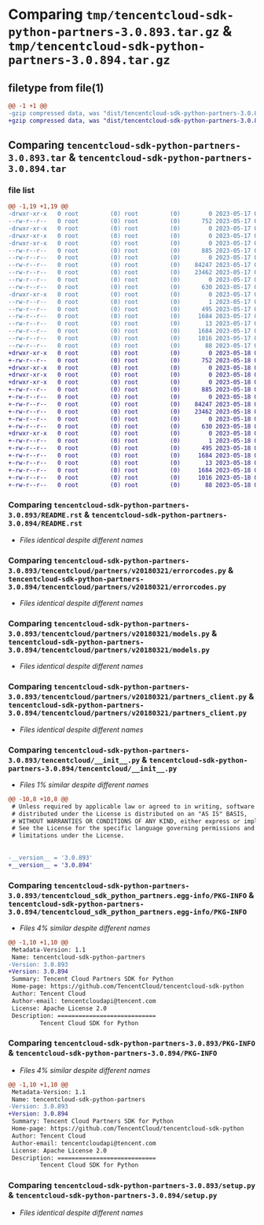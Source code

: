 # Comparing `tmp/tencentcloud-sdk-python-partners-3.0.893.tar.gz` & `tmp/tencentcloud-sdk-python-partners-3.0.894.tar.gz`

## filetype from file(1)

```diff
@@ -1 +1 @@
-gzip compressed data, was "dist/tencentcloud-sdk-python-partners-3.0.893.tar", last modified: Wed May 17 03:37:16 2023, max compression
+gzip compressed data, was "dist/tencentcloud-sdk-python-partners-3.0.894.tar", last modified: Thu May 18 00:33:22 2023, max compression
```

## Comparing `tencentcloud-sdk-python-partners-3.0.893.tar` & `tencentcloud-sdk-python-partners-3.0.894.tar`

### file list

```diff
@@ -1,19 +1,19 @@
-drwxr-xr-x   0 root         (0) root         (0)        0 2023-05-17 03:37:16.000000 tencentcloud-sdk-python-partners-3.0.893/
--rw-r--r--   0 root         (0) root         (0)      752 2023-05-17 03:37:16.000000 tencentcloud-sdk-python-partners-3.0.893/README.rst
-drwxr-xr-x   0 root         (0) root         (0)        0 2023-05-17 03:37:16.000000 tencentcloud-sdk-python-partners-3.0.893/tencentcloud/
-drwxr-xr-x   0 root         (0) root         (0)        0 2023-05-17 03:37:16.000000 tencentcloud-sdk-python-partners-3.0.893/tencentcloud/partners/
-drwxr-xr-x   0 root         (0) root         (0)        0 2023-05-17 03:37:16.000000 tencentcloud-sdk-python-partners-3.0.893/tencentcloud/partners/v20180321/
--rw-r--r--   0 root         (0) root         (0)      885 2023-05-17 03:37:16.000000 tencentcloud-sdk-python-partners-3.0.893/tencentcloud/partners/v20180321/errorcodes.py
--rw-r--r--   0 root         (0) root         (0)        0 2023-05-17 03:37:16.000000 tencentcloud-sdk-python-partners-3.0.893/tencentcloud/partners/v20180321/__init__.py
--rw-r--r--   0 root         (0) root         (0)    84247 2023-05-17 03:37:16.000000 tencentcloud-sdk-python-partners-3.0.893/tencentcloud/partners/v20180321/models.py
--rw-r--r--   0 root         (0) root         (0)    23462 2023-05-17 03:37:16.000000 tencentcloud-sdk-python-partners-3.0.893/tencentcloud/partners/v20180321/partners_client.py
--rw-r--r--   0 root         (0) root         (0)        0 2023-05-17 03:37:16.000000 tencentcloud-sdk-python-partners-3.0.893/tencentcloud/partners/__init__.py
--rw-r--r--   0 root         (0) root         (0)      630 2023-05-17 03:37:16.000000 tencentcloud-sdk-python-partners-3.0.893/tencentcloud/__init__.py
-drwxr-xr-x   0 root         (0) root         (0)        0 2023-05-17 03:37:16.000000 tencentcloud-sdk-python-partners-3.0.893/tencentcloud_sdk_python_partners.egg-info/
--rw-r--r--   0 root         (0) root         (0)        1 2023-05-17 03:37:16.000000 tencentcloud-sdk-python-partners-3.0.893/tencentcloud_sdk_python_partners.egg-info/dependency_links.txt
--rw-r--r--   0 root         (0) root         (0)      495 2023-05-17 03:37:16.000000 tencentcloud-sdk-python-partners-3.0.893/tencentcloud_sdk_python_partners.egg-info/SOURCES.txt
--rw-r--r--   0 root         (0) root         (0)     1684 2023-05-17 03:37:16.000000 tencentcloud-sdk-python-partners-3.0.893/tencentcloud_sdk_python_partners.egg-info/PKG-INFO
--rw-r--r--   0 root         (0) root         (0)       13 2023-05-17 03:37:16.000000 tencentcloud-sdk-python-partners-3.0.893/tencentcloud_sdk_python_partners.egg-info/top_level.txt
--rw-r--r--   0 root         (0) root         (0)     1684 2023-05-17 03:37:16.000000 tencentcloud-sdk-python-partners-3.0.893/PKG-INFO
--rw-r--r--   0 root         (0) root         (0)     1016 2023-05-17 03:37:16.000000 tencentcloud-sdk-python-partners-3.0.893/setup.py
--rw-r--r--   0 root         (0) root         (0)       88 2023-05-17 03:37:16.000000 tencentcloud-sdk-python-partners-3.0.893/setup.cfg
+drwxr-xr-x   0 root         (0) root         (0)        0 2023-05-18 00:33:22.000000 tencentcloud-sdk-python-partners-3.0.894/
+-rw-r--r--   0 root         (0) root         (0)      752 2023-05-18 00:33:21.000000 tencentcloud-sdk-python-partners-3.0.894/README.rst
+drwxr-xr-x   0 root         (0) root         (0)        0 2023-05-18 00:33:22.000000 tencentcloud-sdk-python-partners-3.0.894/tencentcloud/
+drwxr-xr-x   0 root         (0) root         (0)        0 2023-05-18 00:33:22.000000 tencentcloud-sdk-python-partners-3.0.894/tencentcloud/partners/
+drwxr-xr-x   0 root         (0) root         (0)        0 2023-05-18 00:33:22.000000 tencentcloud-sdk-python-partners-3.0.894/tencentcloud/partners/v20180321/
+-rw-r--r--   0 root         (0) root         (0)      885 2023-05-18 00:33:21.000000 tencentcloud-sdk-python-partners-3.0.894/tencentcloud/partners/v20180321/errorcodes.py
+-rw-r--r--   0 root         (0) root         (0)        0 2023-05-18 00:33:21.000000 tencentcloud-sdk-python-partners-3.0.894/tencentcloud/partners/v20180321/__init__.py
+-rw-r--r--   0 root         (0) root         (0)    84247 2023-05-18 00:33:21.000000 tencentcloud-sdk-python-partners-3.0.894/tencentcloud/partners/v20180321/models.py
+-rw-r--r--   0 root         (0) root         (0)    23462 2023-05-18 00:33:21.000000 tencentcloud-sdk-python-partners-3.0.894/tencentcloud/partners/v20180321/partners_client.py
+-rw-r--r--   0 root         (0) root         (0)        0 2023-05-18 00:33:21.000000 tencentcloud-sdk-python-partners-3.0.894/tencentcloud/partners/__init__.py
+-rw-r--r--   0 root         (0) root         (0)      630 2023-05-18 00:33:21.000000 tencentcloud-sdk-python-partners-3.0.894/tencentcloud/__init__.py
+drwxr-xr-x   0 root         (0) root         (0)        0 2023-05-18 00:33:22.000000 tencentcloud-sdk-python-partners-3.0.894/tencentcloud_sdk_python_partners.egg-info/
+-rw-r--r--   0 root         (0) root         (0)        1 2023-05-18 00:33:22.000000 tencentcloud-sdk-python-partners-3.0.894/tencentcloud_sdk_python_partners.egg-info/dependency_links.txt
+-rw-r--r--   0 root         (0) root         (0)      495 2023-05-18 00:33:22.000000 tencentcloud-sdk-python-partners-3.0.894/tencentcloud_sdk_python_partners.egg-info/SOURCES.txt
+-rw-r--r--   0 root         (0) root         (0)     1684 2023-05-18 00:33:22.000000 tencentcloud-sdk-python-partners-3.0.894/tencentcloud_sdk_python_partners.egg-info/PKG-INFO
+-rw-r--r--   0 root         (0) root         (0)       13 2023-05-18 00:33:22.000000 tencentcloud-sdk-python-partners-3.0.894/tencentcloud_sdk_python_partners.egg-info/top_level.txt
+-rw-r--r--   0 root         (0) root         (0)     1684 2023-05-18 00:33:22.000000 tencentcloud-sdk-python-partners-3.0.894/PKG-INFO
+-rw-r--r--   0 root         (0) root         (0)     1016 2023-05-18 00:33:21.000000 tencentcloud-sdk-python-partners-3.0.894/setup.py
+-rw-r--r--   0 root         (0) root         (0)       88 2023-05-18 00:33:22.000000 tencentcloud-sdk-python-partners-3.0.894/setup.cfg
```

### Comparing `tencentcloud-sdk-python-partners-3.0.893/README.rst` & `tencentcloud-sdk-python-partners-3.0.894/README.rst`

 * *Files identical despite different names*

### Comparing `tencentcloud-sdk-python-partners-3.0.893/tencentcloud/partners/v20180321/errorcodes.py` & `tencentcloud-sdk-python-partners-3.0.894/tencentcloud/partners/v20180321/errorcodes.py`

 * *Files identical despite different names*

### Comparing `tencentcloud-sdk-python-partners-3.0.893/tencentcloud/partners/v20180321/models.py` & `tencentcloud-sdk-python-partners-3.0.894/tencentcloud/partners/v20180321/models.py`

 * *Files identical despite different names*

### Comparing `tencentcloud-sdk-python-partners-3.0.893/tencentcloud/partners/v20180321/partners_client.py` & `tencentcloud-sdk-python-partners-3.0.894/tencentcloud/partners/v20180321/partners_client.py`

 * *Files identical despite different names*

### Comparing `tencentcloud-sdk-python-partners-3.0.893/tencentcloud/__init__.py` & `tencentcloud-sdk-python-partners-3.0.894/tencentcloud/__init__.py`

 * *Files 1% similar despite different names*

```diff
@@ -10,8 +10,8 @@
 # Unless required by applicable law or agreed to in writing, software
 # distributed under the License is distributed on an "AS IS" BASIS,
 # WITHOUT WARRANTIES OR CONDITIONS OF ANY KIND, either express or implied.
 # See the License for the specific language governing permissions and
 # limitations under the License.
 
 
-__version__ = '3.0.893'
+__version__ = '3.0.894'
```

### Comparing `tencentcloud-sdk-python-partners-3.0.893/tencentcloud_sdk_python_partners.egg-info/PKG-INFO` & `tencentcloud-sdk-python-partners-3.0.894/tencentcloud_sdk_python_partners.egg-info/PKG-INFO`

 * *Files 4% similar despite different names*

```diff
@@ -1,10 +1,10 @@
 Metadata-Version: 1.1
 Name: tencentcloud-sdk-python-partners
-Version: 3.0.893
+Version: 3.0.894
 Summary: Tencent Cloud Partners SDK for Python
 Home-page: https://github.com/TencentCloud/tencentcloud-sdk-python
 Author: Tencent Cloud
 Author-email: tencentcloudapi@tencent.com
 License: Apache License 2.0
 Description: ============================
         Tencent Cloud SDK for Python
```

### Comparing `tencentcloud-sdk-python-partners-3.0.893/PKG-INFO` & `tencentcloud-sdk-python-partners-3.0.894/PKG-INFO`

 * *Files 4% similar despite different names*

```diff
@@ -1,10 +1,10 @@
 Metadata-Version: 1.1
 Name: tencentcloud-sdk-python-partners
-Version: 3.0.893
+Version: 3.0.894
 Summary: Tencent Cloud Partners SDK for Python
 Home-page: https://github.com/TencentCloud/tencentcloud-sdk-python
 Author: Tencent Cloud
 Author-email: tencentcloudapi@tencent.com
 License: Apache License 2.0
 Description: ============================
         Tencent Cloud SDK for Python
```

### Comparing `tencentcloud-sdk-python-partners-3.0.893/setup.py` & `tencentcloud-sdk-python-partners-3.0.894/setup.py`

 * *Files identical despite different names*


